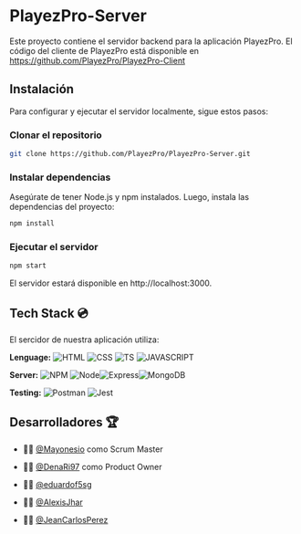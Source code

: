 
# PlayezPro-Server

Este proyecto contiene el servidor backend para la aplicación PlayezPro.
El código del cliente de PlayezPro está disponible en https://github.com/PlayezPro/PlayezPro-Client

## Instalación

Para configurar y ejecutar el servidor localmente, sigue estos pasos:

### Clonar el repositorio

```bash
git clone https://github.com/PlayezPro/PlayezPro-Server.git
```

### Instalar dependencias
Asegúrate de tener Node.js y npm instalados. Luego, instala las dependencias del proyecto:
```bash
npm install
```

### Ejecutar el servidor
```bash
npm start
```
El servidor estará disponible en http://localhost:3000.

## Tech Stack :cd:
El sercidor de nuestra aplicación utiliza:

**Lenguage:** ![HTML](https://img.shields.io/badge/HTML5-E34F26?style=for-the-badge&logo=html5&logoColor=white) ![CSS](https://img.shields.io/badge/CSS3-1572B6?style=for-the-badge&logo=css3&logoColor=white) ![TS](https://img.shields.io/badge/TypeScript-007ACC?style=for-the-badge&logo=typescript&logoColor=white) ![JAVASCRIPT](https://img.shields.io/badge/JavaScript-323330?style=for-the-badge&logo=javascript&logoColor=F7DF1E)

**Server:** ![NPM](https://img.shields.io/badge/npm-CB3837?style=for-the-badge&logo=npm&logoColor=white) ![Node](https://img.shields.io/badge/Node%20js-339933?style=for-the-badge&logo=nodedotjs&logoColor=white)![Express](https://img.shields.io/badge/Express%20js-000000?style=for-the-badge&logo=express&logoColor=white)![MongoDB](https://img.shields.io/badge/MongoDB-4EA94B?style=for-the-badge&logo=mongodb&logoColor=white)

**Testing:** ![Postman](https://img.shields.io/badge/Postman-FF6C37?style=for-the-badge&logo=Postman&logoColor=white) ![Jest](https://img.shields.io/badge/Jest-C21325?style=for-the-badge&logo=jest&logoColor=white)
## Desarrolladores :trophy:

- :man_technologist: [@Mayonesio](https://github.com/Mayonesio) como Scrum Master

- :woman_technologist: [@DenaRi97](https://github.com/DenaRi97) como Product Owner

- :man_technologist: [@eduardof5sg](https://github.com/eduardof5sg)

- :man_technologist: [@AlexisJhar](https://github.com/AlexisJhar)

- :man_technologist: [@JeanCarlosPerez](https://github.com/JeanCarlosPerez)
